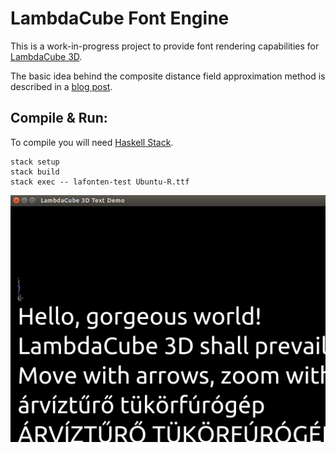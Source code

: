 # LambdaCube Font Engine

This is a work-in-progress project to provide font rendering capabilities for [LambdaCube 3D](https://github.com/lambdacube3d/lambdacube-eds).

The basic idea behind the composite distance field approximation method is described in a [blog post](http://lambdacube3d.wordpress.com/2014/11/12/playing-around-with-font-rendering/).

## Compile & Run:

To compile you will need [Haskell Stack](https://docs.haskellstack.org/en/stable/README/).

```
stack setup
stack build
stack exec -- lafonten-test Ubuntu-R.ttf
```

![Lafonten Demo](lafonten-demo.png)
